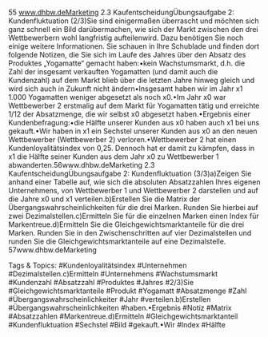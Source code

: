 55
www.dhbw.deMarketing
2.3 KaufentscheidungÜbungsaufgabe 2: Kundenfluktuation (2/3)Sie sind einigermaßen überrascht und möchten sich ganz schnell ein Bild darübermachen, wie sich der Markt zwischen den drei Wettbewerbern wohl langfristig aufteilenwird. Dazu benötigen Sie noch einige weitere Informationen. Sie schauen in Ihre Schublade und finden dort folgende Notizen, die Sie sich im Laufe des Jahres über den Absatz des Produktes „Yogamatte“ gemacht haben:•kein Wachstumsmarkt, d.h. die Zahl der insgesamt verkauften Yogamatten (und damit auch die Kundenzahl) auf dem Markt blieb über die letzten Jahre hinweg gleich und wird sich auch in Zukunft nicht ändern•Insgesamt haben wir im Jahr x1 1.000 Yogamatten weniger abgesetzt als noch x0.•Im Jahr x0 war Wettbewerber 2 erstmalig auf dem Markt für Yogamatten tätig und erreichte 1/12 der Absatzmenge, die wir selbst  x0 abgesetzt haben.•Ergebnis einer Kundenbefragung:•die Hälfte unserer Kunden aus x0 haben auch x1 bei uns gekauft.•Wir haben in x1 ein Sechstel unserer Kunden aus x0 an den neuen Wettbewerber (Wettbewerber 2) verloren.•Wettbewerber 2 hat einen Kundenloyalitätsindex von 0,25. Dennoch hat er damit zu kämpfen, dass in x1 die Hälfte seiner Kunden aus dem Jahr x0 zu Wettbewerber 1 abwanderten.56www.dhbw.deMarketing
2.3 KaufentscheidungÜbungsaufgabe 2: Kundenfluktuation (3/3)a)Zeigen Sie anhand einer Tabelle auf, wie sich die absoluten Absatzzahlen Ihres eigenen Unternehmens, von Wettbewerber 1 und Wettbewerber 2 darstellen und auf die Jahre x0 und x1 verteilen.b)Erstellen Sie die Matrix der Übergangswahrscheinlichkeiten für die drei Marken. Runden Sie hierbei auf zwei Dezimalstellen.c)Ermitteln Sie für die einzelnen Marken einen Index für Markentreue.d)Ermitteln Sie die Gleichgewichtsmarktanteile für die drei Marken. Runden Sie in den Zwischenschritten auf vier Dezimalstellen und runden Sie die Gleichgewichtsmarktanteile auf eine Dezimalstelle.
57www.dhbw.deMarketing

   Tags & Topics:
   #Kundenloyalitätsindex
   #Unternehmen
   #Dezimalstellen.c)Ermitteln
   #Unternehmens
   #Wachstumsmarkt
   #Kundenzahl
   #Absatzzahl
   #Produktes
   #Jahres
   #2/3)Sie
   #Gleichgewichtsmarktanteile
   #Produkt
   #Yogamatt
   #Absatzmenge
   #Zahl
   #Übergangswahrscheinlichkeiter
   #Jahr
   #verteilen.b)Erstellen
   #Übergangswahrscheinlichkeiten
   #haben.•Ergebnis
   #Notiz
   #Matrix
   #Absatzzahlen
   #Markentreue.d)Ermitteln
   #Gleichgewichtsmarktanteil
   #Kundenfluktuation
   #Sechstel
   #Bild
   #gekauft.•Wir
   #Index
   #Hälfte